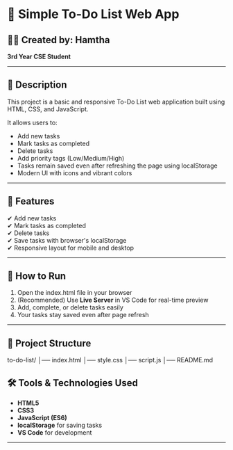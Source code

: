 # 📝 Simple To-Do List Web App

## 👩‍💻 Created by: Hamtha  
**3rd Year CSE Student**  

---

## 📖 Description
This project is a basic and responsive To-Do List web application built using HTML, CSS, and JavaScript.  

It allows users to:
- Add new tasks  
- Mark tasks as completed  
- Delete tasks 
- Add priority tags (Low/Medium/High) 
- Tasks remain saved even after refreshing the page using localStorage
- Modern UI with icons and vibrant colors

---

## 🎯 Features
✔ Add new tasks  
✔ Mark tasks as completed  
✔ Delete tasks  
✔ Save tasks with browser's localStorage  
✔ Responsive layout for mobile and desktop  

---

## 🚀 How to Run
1. Open the index.html file in your browser  
2. (Recommended) Use **Live Server** in VS Code for real-time preview  
3. Add, complete, or delete tasks easily  
4. Your tasks stay saved even after page refresh  

---

## 📂 Project Structure
to-do-list/
│── index.html
│── style.css
│── script.js
│── README.md
## 🛠️ Tools & Technologies Used
- **HTML5**  
- **CSS3**  
- **JavaScript (ES6)**  
- **localStorage** for saving tasks  
- **VS Code** for development  

---